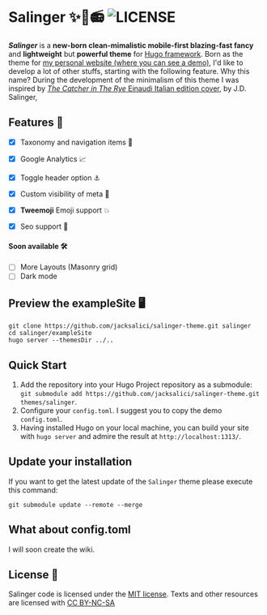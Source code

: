 # Salinger ✨🌈📻 ![LICENSE](https://img.shields.io/badge/license-MIT-blue.svg)

___Salinger___ is a __new-born clean-mimalistic mobile-first blazing-fast fancy__ and __lightweight__ but __powerful theme__ for [Hugo framework](https://gohugo.io).
Born as the theme for [my personal website (where you can see a demo)](http://jacksalici.com), I'd like to develop a lot of other stuffs, starting with the following feature. 
Why this name? During the development of the minimalism of this theme I was inspired by [_The Catcher in The Rye_ Einaudi Italian edition cover](https://duckduckgo.com/?q=il+giovane+holden+by+j.d.+salinger+einaudi+1961&t=h_&ia=images&iax=images&iaf=color%3AWhite), by J.D. Salinger, 

## Features 🧰


- [x] Taxonomy and navigation items 🧩
- [x] Google Analytics 📈

- [x] Toggle header option ⚓️
- [x] Custom visibility of meta 🚀
- [x] **Tweemoji** Emoji support 💥
- [x] Seo support 🔦


#### Soon available 🛠
- [ ] More Layouts (Masonry grid)
- [ ] Dark mode

## Preview the exampleSite 🖥

```shell
git clone https://github.com/jacksalici/salinger-theme.git salinger
cd salinger/exampleSite
hugo server --themesDir ../..
```

## Quick Start

1. Add the repository into your Hugo Project repository as a submodule: `git submodule add https://github.com/jacksalici/salinger-theme.git themes/salinger`.
2. Configure your `config.toml`. I suggest you to copy the demo `config.toml`.
3. Having installed Hugo on your local machine, you can build your site with `hugo server` and admire the result at `http://localhost:1313/`.

## Update your installation

If you want to get the latest update of the `Salinger` theme please execute this command:

```shell
git submodule update --remote --merge
```

## What about config.toml
I will soon create the wiki.

## License 📜

Salinger code is licensed under the [MIT license](https://github.com/jacksalici/salinger-theme/blob/master/LICENSE).
Texts and other resources are licensed with [CC BY-NC-SA](https://creativecommons.org/licenses/by-nc-sa/4.0/)